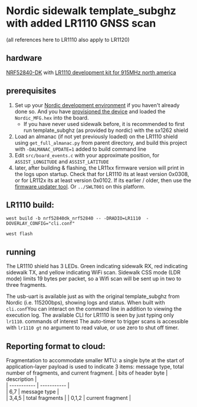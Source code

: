 # Nordic sidewalk template_subghz with added LR1110 GNSS scan

(all references here to LR1110 also apply to LR1120)
## hardware
[NRF52840-DK](https://www.nordicsemi.com/Products/Development-hardware/nrf52840-dk) with [LR1110 development kit for 915MHz north america](https://www.semtech.com/products/wireless-rf/lora-edge/lr1110dvk1tcks)
## prerequisites
1) Set up your [Nordic development environment](https://nrfconnect.github.io/sdk-sidewalk/setting_up_sidewalk_environment/setting_up_sdk.html) if you haven't already done so.  And you have [provisioned the device](https://nrfconnect.github.io/sdk-sidewalk/setting_up_sidewalk_environment/setting_up_sidewalk_product.html) and loaded the ``Nordic_MFG.hex`` into the board.
   * If you have never used sidewalk before, it is recommended to first run template_subghz (as provided by nordic) with the sx1262 shield
2) Load an almanac (if not yet previously loaded) on the LR1110 shield using ``get_full_almanac.py`` from parent directory, and build this project with ``-DALMANAC_UPDATE=1`` added to build command line
3) Edit ``src/board_events.c`` with your approximate position, for ``ASSIST_LONGITUDE`` and ``ASSIST_LATITUDE``
4) later, after building & flashing, the LR11xx firmware version will print in the logs upon startup.  Check that  for LR1110 its at least version 0x0308, or for LR112x its at least version 0x0102.   If its earlier / older, then use the [firmware updater tool](https://github.com/Lora-net/SWTL001/wiki).  Or ``../SWLT001`` on this platform.

## LR1110 build:
``west build -b nrf52840dk_nrf52840 -- -DRADIO=LR1110  -DOVERLAY_CONFIG="cli.conf"``

``west flash``

## running
The LR1110 shield has 3 LEDs.  Green indicating sidewalk RX, red indicating sidewalk TX, and yellow indicating WiFi scan.  Sidewalk CSS mode (LDR mode) limits 19 bytes per packet, so a Wifi scan will be sent up in two to three fragments.

The usb-uart is available just as with the original template_subghz from Nordic (i.e. 115200bps), showing logs and status.  When built with ``cli.conf``You can interact on the command line in addition to viewing the execution log.   The available CLI for LR1110 is seen by just typing only ``lr1110``. 
commands of interest    The auto-timer to trigger scans is accessible with ``lr1110 gt`` no argument to read value, or use zero to shut off timer.

## Reporting format to cloud:
Fragmentation to accommodate smaller MTU:  a single byte at the start of application-layer payload is used to indicate 3 items: message type, total number of fragments, and current fragment.
| bits of header byte | description |  
| ----------- | ----------- |  
| 6,7 | message type |  
| 3,4,5 | total fragments |
| 0,1,2 | current fragment |
